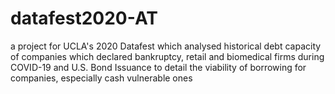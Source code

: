 # datafest2020-AT
a project for UCLA's 2020 Datafest which analysed historical debt capacity of companies which declared bankruptcy, retail and biomedical firms during COVID-19 and U.S. Bond Issuance to detail the viability of borrowing for companies, especially cash vulnerable ones

